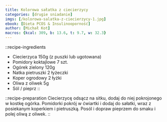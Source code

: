 ```yaml
---
title: Kolorowa sałatka z ciecierzycy
categories: [drugie sniadanie]
imgs: [/kolorowa-salatka-z-ciecierzycy-1.jpg]
ebook: [Dieta PCOS & Insulinooporność]
author: [Michał Kot]
macros: {kcal: 309, b: 13.6, t: 9.7, w: 32.3}
---
```

::recipe-ingredients
- Ciecierzyca 150g (z puszki lub ugotowana)
- Pomidory koktajlowe 7 szt.
- Ogórek zielony 120g
- Natka pietruszki 2 łyżeczki
- Koper ogrodowy 2 łyżki
- Oliwa z oliwek 5g
- Sól / pieprz
::

::recipe-preparation
Ciecierzycę odsącz na sitku, dodaj do niej pokrojonego w kostkę ogórka. Pomidorki pokrój w ćwiartki i dodaj do sałatki, wraz z posiekanym koperkiem i pietruszką. Posól i dopraw pieprzem do smaku i polej oliwą z oliwek.
::